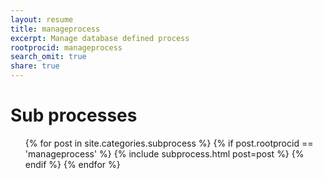 ```yaml
---
layout: resume
title: manageprocess
excerpt: Manage database defined process
rootprocid: manageprocess
search_omit: true
share: true
---
```


<h1 class='foot-description'>Sub processes</h1>
<ul class='post-list'>
{% for post in site.categories.subprocess %}
  {% if post.rootprocid == 'manageprocess' %}
    {% include subprocess.html post=post %}
  {% endif %}
{% endfor %}
</ul>
